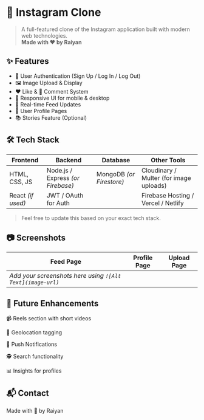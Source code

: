 # 📸 Instagram Clone

> A full-featured clone of the Instagram application built with modern web technologies.  
> **Made with ❤️ by Raiyan**

## ✨ Features

- 🔐 User Authentication (Sign Up / Log In / Log Out)
- 🖼️ Image Upload & Display
- ❤️ Like & 💬 Comment System
- 📱 Responsive UI for mobile & desktop
- 🔄 Real-time Feed Updates
- 🧾 User Profile Pages
- 📚 Stories Feature (Optional)

## 🛠️ Tech Stack

| Frontend       | Backend            | Database     | Other Tools       |
|----------------|--------------------|--------------|-------------------|
| HTML, CSS, JS  | Node.js / Express *(or Firebase)* | MongoDB *(or Firestore)* | Cloudinary / Multer (for image uploads) |
| React *(if used)* | JWT / OAuth for Auth |             | Firebase Hosting / Vercel / Netlify |

> Feel free to update this based on your exact tech stack.

## 📷 Screenshots

| Feed Page | Profile Page | Upload Page |
|-----------|--------------|-------------|
| *Add your screenshots here using `![Alt Text](image-url)`* |



## 🧠 Future Enhancements
📹 Reels section with short videos

📍 Geolocation tagging

🔔 Push Notifications

🕵️ Search functionality

📊 Insights for profiles

## 📬 Contact
Made with 💙 by Raiyan
